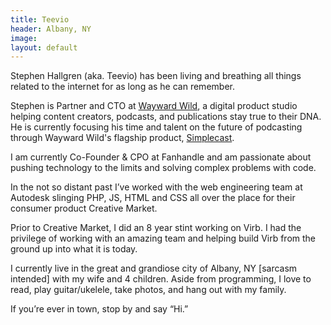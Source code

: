 ```yaml
---
title: Teevio
header: Albany, NY
image: 
layout: default
---
```


Stephen Hallgren (aka. Teevio) has been living and breathing all things related to the internet for as long as he can remember.

Stephen is Partner and CTO at [Wayward Wild](https://waywardwild.com/), a digital product studio helping content creators, podcasts, and publications stay true to their DNA. He is currently focusing his time and talent on the future of podcasting through Wayward Wild's flagship product, [Simplecast](https://simplecast.com).

I am currently Co-Founder & CPO at Fanhandle and am passionate about pushing technology to the limits and solving complex problems with code.

In the not so distant past I’ve worked with the web engineering team at Autodesk slinging PHP, JS, HTML and CSS all over the place for their consumer product Creative Market.

Prior to Creative Market, I did an 8 year stint working on Virb. I had the privilege of working with an amazing team and helping build Virb from the ground up into what it is today.

I currently live in the great and grandiose city of Albany, NY [sarcasm intended] with my wife and 4 children. Aside from programming, I love to read, play guitar/ukelele, take photos, and hang out with my family.

If you’re ever in town, stop by and say “Hi.”